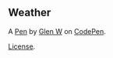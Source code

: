 Weather
-------


A [Pen](http://codepen.io/glynn/pen/gLrjxj) by [Glen W](http://codepen.io/glynn) on [CodePen](http://codepen.io/).

[License](http://codepen.io/glynn/pen/gLrjxj/license).